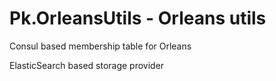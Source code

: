 # Pk.OrleansUtils - Orleans utils

Consul based membership table for Orleans

ElasticSearch based storage provider
